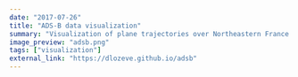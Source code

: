```yaml
---
date: "2017-07-26"
title: "ADS-B data visualization"
summary: "Visualization of plane trajectories over Northeastern France. The data was gathered using a Software Defined Radio to listen to aircrafts."
image_preview: "adsb.png"
tags: ["visualization"]
external_link: "https://dlozeve.github.io/adsb"
---
```

